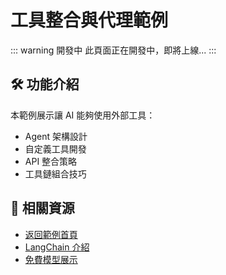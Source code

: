 # 工具整合與代理範例

::: warning 開發中
此頁面正在開發中，即將上線...
:::

## 🛠️ 功能介紹

本範例展示讓 AI 能夠使用外部工具：

- Agent 架構設計
- 自定義工具開發
- API 整合策略
- 工具鏈組合技巧

## 🔗 相關資源

- [返回範例首頁](/examples/)
- [LangChain 介紹](/tutorials/introduction)
- [免費模型展示](/demos/free-models)